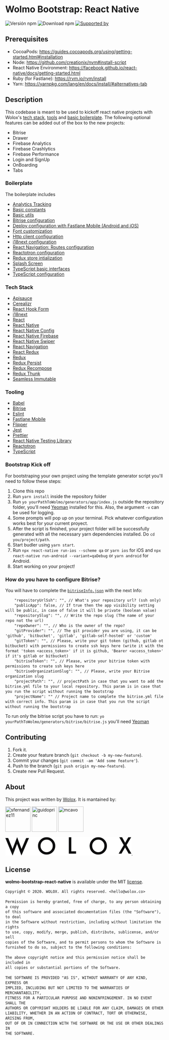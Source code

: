 # Wolmo Bootstrap: React Native

![Versión npm](https://img.shields.io/npm/v/generator-wolmo-bootstrap-rn.svg?color=68d5f7)
![Download npm](https://img.shields.io/npm/dw/generator-wolmo-bootstrap-rn.svg?color=7551bb)
[![Supported by](https://img.shields.io/badge/supported%20by-Wolox.💗-blue.svg)](https://www.wolox.com.ar)

## Prerequisites

- CocoaPods: https://guides.cocoapods.org/using/getting-started.html#installation
- Node: https://github.com/creationix/nvm#install-script
- React Native Environment: https://facebook.github.io/react-native/docs/getting-started.html
- Ruby (for Fastlane): https://rvm.io/rvm/install
- Yarn: https://yarnpkg.com/lang/en/docs/install/#alternatives-tab

## Description

This codebase is meant to be used to kickoff react native projects with Wolox's [tech stack](#tech-stack), [tools](#tooling) and [basic boilerplate](#boilerplate).
The following optional features can be added out of the box to the new projects:

- Bitrise
- Drawer
- Firebase Analytics
- Firebase Crashlytics
- Firebase Performance
- Login and SignUp
- OnBoarding
- Tabs

### Boilerplate

The boilerplate includes

- [Analytics Tracking](/generators/app/templates/src/redux/middlewares/analyticsMiddleware.js)
- [Basic constants](/generators/app/templates/src/constants)
- [Basic utils](/generators/app/templates/src/utils)
- [Bitrise configuration](/generators/bitrise/tasks/createBitriseApp.js)
- [Deploy configuration with Fastlane Mobile (Android and iOS)](https://github.com/Wolox/fastlane-mobile)
- [Font customization](/generators/app/templates/src/config/fonts.js)
- [Http client configuration](/generators/app/templates/src/config/api.js)
- [i18next configuration](/generators/app/templates/src/config/i18n.js)
- [React Navigation: Routes configuration](/generators/app/templates/src/app/components/AppNavigator/navigator.ejs)
- [Reactotron configuration](/generators/app/templates/src/config/reactotronConfig.ejs)
- [Redux store intialization](/generators/app/templates/src/redux/store.ejs)
- [Splash Screen](/generators/app/tasks/appSetup/coreFiles/splashScreenSetup.js)
- [TypeScript basic interfaces](/generators/app/templates/src/interfaces)
- [TypeScript configuration](/generators/app/templates/tsconfig.json)

### Tech Stack

- [Apisauce](https://github.com/skellock/apisauce)
- [Cerealizr](https://github.com/damfinkel/cerealizr)
- [React Hook Form](https://react-hook-form.com/)
- [i18next](https://www.i18next.com/)
- [React](https://reactjs.org/)
- [React Native](https://reactnative.dev/)
- [React Native Config](https://github.com/luggit/react-native-config)
- [React Native Firebase](https://invertase.io/oss/react-native-firebase)
- [React Native Swiper](https://github.com/leecade/react-native-swiper)
- [React Navigation](https://reactnavigation.org/)
- [React Redux](https://react-redux.js.org/)
- [Redux](http://redux.js.org/)
- [Redux Persist](https://github.com/rt2zz/redux-persist)
- [Redux Recompose](https://github.com/Wolox/redux-recompose)
- [Redux Thunk](https://github.com/gaearon/redux-thunk)
- [Seamless Immutable](https://github.com/rtfeldman/seamless-immutable)

### Tooling

- [Babel](https://babeljs.io/)
- [Bitrise](https://devcenter.bitrise.io/)
- [Eslint](http://eslint.org/)
- [Fastlane Mobile](https://github.com/Wolox/fastlane-mobile)
- [Flipper](https://fbflipper.com/)
- [Jest](https://jestjs.io/)
- [Prettier](https://github.com/prettier/prettier)
- [React Native Testing Library](https://github.com/callstack/react-native-testing-library)
- [Reactotron](https://github.com/infinitered/reactotron)
- [TypeScript](https://www.typescriptlang.org/)

### Bootstrap Kick off

For bootstraping your own project using the template generator script you'll need to follow these steps:

1. Clone this repo
2. Run `yarn install` inside the repository folder
3. Run `yo yourPathToWolmo/generators/app/index.js` outside the repository folder, you'll need [Yeoman](https://yeoman.io/learning/index.html) installed for this. Also, the argument `-v` can be used for logging.
4. Some prompts will pop up on your terminal. Pick whatever configuration works best for your current proyect.
5. After the script is finished, your project folder will be successfully generated with all the necessary yarn dependencies installed. Do `cd you/project/path`.
6. Start budler using `yarn start`.
7. Run `npx react-native run-ios --scheme qa` or `yarn ios` for iOS and `npx react-native run-android --variant=qaDebug` or `yarn android` for Android.
8. Start working on your project!

### How do you have to configure Bitrise?

You will have to complete the [`bitriseInfo.json`](/generators/bitrise/bitriseInfo.json) with the next Info:

```
    "repositoryUrlSsh": "", // What's your repository url? (ssh only)
    "publicApp": false, // If true then the app visibility setting will be public, in case of false it will be private (boolean value)
    "repositorySlug": "", // Write the repo slug (The name of your repo not the url)
    "repoOwner": "", // Who is the owner of the repo?
    "gitProvider": "", // The git provider you are using, it can be 'github', 'bitbucket', 'gitlab', 'gitlab-self-hosted' or 'custom'
    "gitToken": "", // Please, write your git token (github, gitlab ot bitbucket) with permissions to create ssh keys here (write it with the format 'token <access_token>' if it is github, 'Bearer <access_token>' if it's gitlab or bitbucket)
    "bitriseToken": "", // Please, write your bitrise token with permissions to create ssh keys here
    "bitriseOrganizationSlug": "", // Please, write your Bitrise organization slug
    "projectPath": "", // projectPath in case that you want to add the bitrise.yml file to your local repository. This param is in case that you run the script without running the bootstrap
    "projectName": "" // Project name to complete the bitrise.yml file with correct info. This param is in case that you run the script without running the bootstrap
```

To run only the bitrise script you have to run: `yo yourPathToWolmo/generators/bitrise/bitrise.js` you'll need [Yeoman](https://yeoman.io/learning/index.html)

## Contributing

1. Fork it.
2. Create your feature branch (`git checkout -b my-new-feature`).
3. Commit your changes (`git commit -am 'Add some feature'`).
4. Push to the branch (`git push origin my-new-feature`).
5. Create new Pull Request.

## About

This project was written by [Wolox](http://www.wolox.com.ar). It is mantained by:

<a href="https://github.com/sfernandez11"><img src="https://avatars3.githubusercontent.com/u/8583214?s=460&v=4" title="sfernandez11" width="80" height="80"></a>
<a href="https://github.com/guidoprinc"><img src="https://avatars3.githubusercontent.com/u/28304582?s=460&v=4" title="guidoprinc" width="80" height="80"></a>
<a href="https://github.com/mcavo"><img src="https://avatars3.githubusercontent.com/u/7648908?s=460&v=4" title="mcavo" width="80" height="80"></a>

![Wolox](https://raw.githubusercontent.com/Wolox/press-kit/master/logos/logo_banner.png).

## License

**wolmo-bootstrap-react-native** is available under the MIT [license](LICENSE).

    Copyright © 2020. WOLOX. All rights reserved. <hello@wolox.co>

    Permission is hereby granted, free of charge, to any person obtaining a copy
    of this software and associated documentation files (the "Software"), to deal
    in the Software without restriction, including without limitation the rights
    to use, copy, modify, merge, publish, distribute, sublicense, and/or sell
    copies of the Software, and to permit persons to whom the Software is
    furnished to do so, subject to the following conditions:

    The above copyright notice and this permission notice shall be included in
    all copies or substantial portions of the Software.

    THE SOFTWARE IS PROVIDED "AS IS", WITHOUT WARRANTY OF ANY KIND, EXPRESS OR
    IMPLIED, INCLUDING BUT NOT LIMITED TO THE WARRANTIES OF MERCHANTABILITY,
    FITNESS FOR A PARTICULAR PURPOSE AND NONINFRINGEMENT. IN NO EVENT SHALL THE
    AUTHORS OR COPYRIGHT HOLDERS BE LIABLE FOR ANY CLAIM, DAMAGES OR OTHER
    LIABILITY, WHETHER IN AN ACTION OF CONTRACT, TORT OR OTHERWISE, ARISING FROM,
    OUT OF OR IN CONNECTION WITH THE SOFTWARE OR THE USE OR OTHER DEALINGS IN
    THE SOFTWARE.
